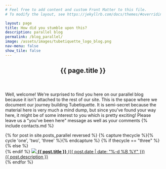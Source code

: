 ```yaml
---
# Feel free to add content and custom Front Matter to this file.
# To modify the layout, see https://jekyllrb.com/docs/themes/#overriding-theme-defaults

layout: page
title: How did you stumble upon this? 
description: parallel blog
permalink: /blog_parallel/
image: /assets/images/tubetiquette_logo_blog.png
nav-menu: false
show_tile: false
---
```

<!-- Main -->
<div id="main" class="alt">

<section id="one">
	<div class="inner">
		<header class="major">
			<h1>{{ page.title }}</h1>
		</header>

<p>Well, welcome! We're surprised to find you here on our parallel blog because it isn't attached to the rest of our site. This is the space where we document our journey building Tubetiquette. It is semi-secret because the material here is very much a mind dump, but since you've found your way here, it might be of some interest to you which is pretty exciting! Please leave us a "you've been here" message as well as your comments {% include contacts.md %}</p>

<!--<ul class="alt">-->
<!--  {% for post in site.posts %}
<div class="box"><p>
      <span class="image left"><img src="{{ post.image }}" style='height: 100%; width: 100%; object-fit: contain'/></span>
      <a href="{{ post.url }}">{{ post.title }}</a>
      {{ post.date  | date: "%-d %B %Y" }}
      {{ post.excerpt }}
</p></div>
  {% endfor %}-->
  
<!--  {% for post in site.posts %}
<a href="{{ post.url }}"><div class="4u"><span class="image fit"><img src="{{ post.image }}" alt="" /></span></div></a>
  {% endfor %} --> 
  
<div class="box alt">	<div class="row 50% uniform">
  {% for post in site.posts_parallel reversed %}
  {% capture thecycle %}{% cycle 'one', 'two', 'three' %}{% endcapture %}
  {% if thecycle == "three" %}
    <div class="4u$">
  {% else %}
    <div class="4u">  
  {% endif %}
    <a href="{{ post.url }}">
    <span class="image fit grid">
        <img src="{{ post.image }}"/></span>
                    <b>{{ post.title }}</b> ({{ post.date  | date: "%-d %B %Y" }})<br>
                    {{ post.description }}</a>
    </div>
  {% endfor %}
</div></div>
</div></section></div>
